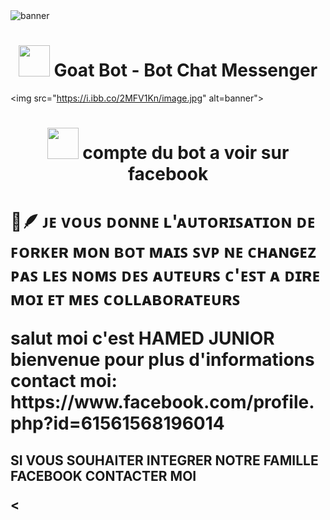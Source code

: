 <img src="https://i.ibb.co/cNb4pmL/image.jpg" alt="banner">
<h1 align="center"><img src="https://i.ibb.co/cNb4pmL/image.jpg" width="50px"> Goat Bot - Bot Chat Messenger</h1>

<img src="https://i.ibb.co/2MFV1Kn/image.jpg" alt=banner">
<h1 align="center"><img
src="https://i.ibb.co/GtXbXv5/image.jpg" width="50px"> compte du bot
a voir sur facebook </h1> 

<p align="center">
<h1 𝗛𝗔𝗠𝗘𝗗 𝗝𝗨𝗡𝗜𝗢𝗥( 𝗘𝗜𝗡𝗦𝗧𝗘𝗜𝗡)**💜🪶>
<p>💜🪶 ᴊᴇ ᴠᴏᴜꜱ ᴅᴏɴɴᴇ ʟ'ᴀᴜᴛᴏʀɪꜱᴀᴛɪᴏɴ ᴅᴇ ꜰᴏʀᴋᴇʀ ᴍᴏɴ ʙᴏᴛ ᴍᴀɪꜱ ꜱᴠᴩ ɴᴇ ᴄʜᴀɴɢᴇᴢ ᴩᴀꜱ ʟᴇꜱ ɴᴏᴍꜱ ᴅᴇꜱ ᴀᴜᴛᴇᴜʀꜱ ᴄ'ᴇꜱᴛ ᴀ ᴅɪʀᴇ ᴍᴏɪ ᴇᴛ ᴍᴇꜱ ᴄᴏʟʟᴀʙᴏʀᴀᴛᴇᴜʀꜱ </p>

<P> salut moi c'est HAMED JUNIOR bienvenue pour plus d'informations contact moi:  https://www.facebook.com/profile.php?id=61561568196014</p>

<h2  ➳..𝗧𝗢𝗥𝗘𝗞𝗜..✰..𝐅𝐀𝐌𝐈𝐋𝐘 >
<P> SI VOUS SOUHAITER INTEGRER NOTRE FAMILLE FACEBOOK CONTACTER MOI </P>
  
<
